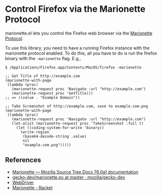 # Control Firefox via the Marionette Protocol

marionette.el lets you control the Firefox web browser via the [Marionette Protocol](https://firefox-source-docs.mozilla.org/testing/marionette/Protocol.html).

To use this library, you need to have a running Firefox instance with the
marionette protocol enabled. To do this, all you have to do is run the firefox
binary with the `-marionette` flag. E.g.,

    $ /Applications/Firefox.app/Contents/MacOS/firefox -marionette

``` emacs-lisp
;; Get Title of http://example.com
(marionette-with-page
 (lambda (proc)
   (marionette-request proc 'Navigate :url "http://example.com")
   (marionette-request proc 'GetTitle)))
;; => ((value . "Example Domain"))
```

``` emacs-lisp
;; Take Screenshot of http://example.com, save to example.com.png
(marionette-with-page
 (lambda (proc)
   (marionette-request proc 'Navigate :url "http://example.com")
   (let-alist (marionette-request proc 'TakeScreenshot :full t)
     (let ((coding-system-for-write 'binary))
       (write-region
        (base64-decode-string .value)
        nil
        "example.com.png")))))
```

## References

- [Marionette — Mozilla Source Tree Docs 76.0a1 documentation](https://firefox-source-docs.mozilla.org/testing/marionette/index.html)
- [gecko-dev/marionette.py at master · mozilla/gecko-dev](https://github.com/mozilla/gecko-dev/blob/master/testing/marionette/client/marionette_driver/marionette.py)
- [WebDriver](https://w3c.github.io/webdriver/)
- [Marionette - Racket](https://docs.racket-lang.org/marionette/index.html)
